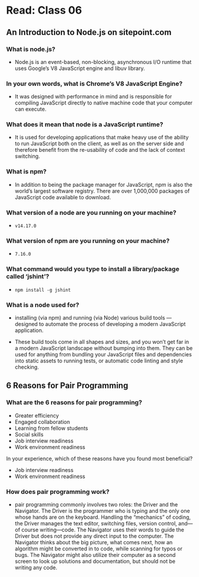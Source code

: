 # Read: Class 06

## An Introduction to Node.js on sitepoint.com

### What is node.js?

* Node.js is an event-based, non-blocking, asynchronous I/O runtime that uses Google’s V8 JavaScript engine and libuv library.

### In your own words, what is Chrome’s V8 JavaScript Engine?

* It was designed with performance in mind and is responsible for compiling JavaScript directly to native machine code that your computer can execute.

### What does it mean that node is a JavaScript runtime?

* It is used for developing applications that make heavy use of the ability to run JavaScript both on the client, as well as on the server side and therefore benefit from the re-usability of code and the lack of context switching.

### What is npm?

* In addition to being the package manager for JavaScript, npm is also the world’s largest software registry. There are over 1,000,000 packages of JavaScript code available to download.

### What version of a node are you running on your machine?

* ``` v14.17.0 ```

### What version of npm are you running on your machine?

* ``` 7.16.0 ```

### What command would you type to install a library/package called ‘jshint’?

* ``` npm install -g jshint ```

### What is a node used for?

* installing (via npm) and running (via Node) various build tools — designed to automate the process of developing a modern JavaScript application.

* These build tools come in all shapes and sizes, and you won’t get far in a modern JavaScript landscape without bumping into them. They can be used for anything from bundling your JavaScript files and dependencies into static assets to running tests, or automatic code linting and style checking.

## 6 Reasons for Pair Programming

### What are the 6 reasons for pair programming?

* Greater efficiency
* Engaged collaboration
* Learning from fellow students
* Social skills
* Job interview readiness
* Work environment readiness

In your experience, which of these reasons have you found most beneficial?

* Job interview readiness
* Work environment readiness

### How does pair programming work?

* pair programming commonly involves two roles: the Driver and the Navigator. The Driver is the programmer who is typing and the only one whose hands are on the keyboard. Handling the “mechanics” of coding, the Driver manages the text editor, switching files, version control, and—of course writing—code. The Navigator uses their words to guide the Driver but does not provide any direct input to the computer. The Navigator thinks about the big picture, what comes next, how an algorithm might be converted in to code, while scanning for typos or bugs. The Navigator might also utilize their computer as a second screen to look up solutions and documentation, but should not be writing any code.